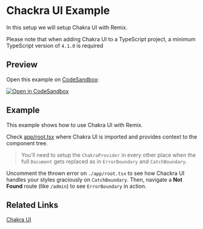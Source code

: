 # Chackra UI Example

In this setup we will setup Chakra UI with Remix.

Please note that when adding Chakra UI to a TypeScript project, a minimum TypeScript version of `4.1.0` is required

## Preview

Open this example on [CodeSandbox](https://codesandbox.com):

[![Open in CodeSandbox](https://codesandbox.io/static/img/play-codesandbox.svg)](https://codesandbox.io/s/github/remix-run/remix/tree/main/examples/chakra-ui)

## Example

This example shows how to use Chakra UI with Remix.

Check [app/root.tsx](./app/root.tsx) where Chakra UI is imported and provides context to the component tree.

> You'll need to setup the `ChakraProvider` in every other place when the full `Document` gets replaced as in `ErrorBoundary` and `CatchBoundary`.

Uncomment the thrown error on `./app/root.tsx` to see how Chackra UI handles your styles graciously on `CatchBoundary`. Then, navigate a **Not Found** route (like `/admin`) to see `ErrorBoundary` in action.

## Related Links

[Chakra UI](https://chakra-ui.com/guides/getting-started/remix-guide)
